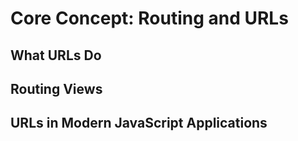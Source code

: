# Core Concept: Routing and URLs

## What URLs Do

## Routing Views

## URLs in Modern JavaScript Applications